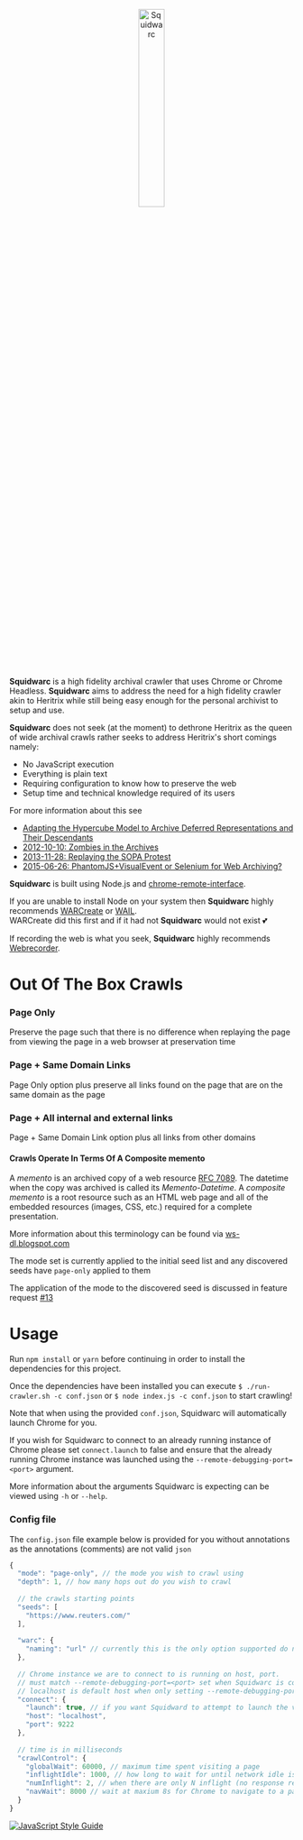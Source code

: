 <p align="center">
<img alt="Squidwarc" src="https://github.com/N0taN3rd/Squidwarc/blob/master/meta/logo.png?raw=true" width="30%">
</p>

**Squidwarc** is a high fidelity archival crawler that uses Chrome or Chrome Headless. **Squidwarc** aims to address the need for a high fidelity crawler akin to Heritrix while still being easy enough for the personal archivist to setup and use.

**Squidwarc** does not seek (at the moment) to dethrone Heritrix as the queen of wide archival crawls rather
seeks to address Heritrix's short comings namely:
- No JavaScript execution
- Everything is plain text
- Requiring configuration to know how to preserve the web
- Setup time and technical knowledge required of its users

For more information about this see
- [Adapting the Hypercube Model to Archive Deferred Representations and Their Descendants](https://arxiv.org/abs/1601.05142)
- [2012-10-10: Zombies in the Archives](http://ws-dl.blogspot.ca/2012/10/2012-10-10-zombies-in-archives.html)
- [2013-11-28: Replaying the SOPA Protest](http://ws-dl.blogspot.ca/2013/11/2013-11-28-replaying-sopa-protest.html)
- [2015-06-26: PhantomJS+VisualEvent or Selenium for Web Archiving?](http://ws-dl.blogspot.ca/2015/06/2015-06-26-phantomjsvisualevent-or.html)

**Squidwarc** is built using Node.js and [chrome-remote-interface](https://github.com/cyrus-and/chrome-remote-interface).

If you are unable to install Node on your system
then **Squidwarc** highly recommends [WARCreate](http://warcreate.com/) or [WAIL](https://github.com/N0taN3rd/wail/releases).   
WARCreate did this first and if it had not **Squidwarc** would not exist :two_hearts:

If recording the web is what you seek, **Squidwarc** highly recommends [Webrecorder](https://webrecorder.io/).


# Out Of The Box Crawls
### Page Only
Preserve the page such that there is no difference when replaying the page from viewing the page in a web browser at preservation time

### Page + Same Domain Links
Page Only option plus preserve all links found on the page that are on the same domain as the page

### Page + All internal and external links
Page + Same Domain Link option plus all links from other domains

#### Crawls Operate In Terms Of A Composite memento
A *memento* is an archived copy of a web resource [RFC 7089](http://www.rfc-editor.org/info/rfc7089).  The datetime when the copy was archived is called its *Memento-Datetime*.  A *composite memento* is a root resource such as an HTML web page and all of the embedded resources (images, CSS, etc.) required for a complete presentation.

More information about this terminology can be found via [ws-dl.blogspot.com](http://ws-dl.blogspot.com/search?q=composite)

The mode set is currently applied to the initial seed list and any discovered seeds have ```page-only``` applied to them

The application of the mode to the discovered seed is discussed in feature request [#13](https://github.com/N0taN3rd/Squidwarc/issues/13) 

# Usage

Run `npm install` or `yarn` before continuing in order to install the dependencies for this project.   

Once the dependencies have been installed you can execute `$ ./run-crawler.sh -c conf.json` or `$ node index.js -c conf.json` to start crawling!

Note that when using the provided `conf.json`, Squidwarc will automatically launch Chrome for you.

If you wish for Squidwarc to connect to an already running instance of Chrome please set `connect.launch` to false and ensure that the already running Chrome instance was launched using the `--remote-debugging-port=<port>` argument.

More information about the arguments Squidwarc is expecting can be viewed using `-h` or `--help`.

### Config file
The `config.json` file example below is provided for you without annotations as the annotations (comments) are not valid `json`

```js
{
  "mode": "page-only", // the mode you wish to crawl using
  "depth": 1, // how many hops out do you wish to crawl 
  
  // the crawls starting points
  "seeds": [
    "https://www.reuters.com/" 
  ],
  
  "warc": {
    "naming": "url" // currently this is the only option supported do not change.....
  },
  
  // Chrome instance we are to connect to is running on host, port.  
  // must match --remote-debugging-port=<port> set when Squidwarc is connecting to an already running instance of  Chrome.
  // localhost is default host when only setting --remote-debugging-port
  "connect": {
    "launch": true, // if you want Squidward to attempt to launch the version of Chrome already on your system or not
    "host": "localhost",
    "port": 9222
  },
  
  // time is in milliseconds
  "crawlControl": {
    "globalWait": 60000, // maximum time spent visiting a page 
    "inflightIdle": 1000, // how long to wait for until network idle is determined when there are only `numInflight` (no response recieved) requests 
    "numInflight": 2, // when there are only N inflight (no response recieved) requests start network idle count down
    "navWait": 8000 // wait at maxium 8s for Chrome to navigate to a page
  }
}
```
[![JavaScript Style Guide](https://cdn.rawgit.com/feross/standard/master/badge.svg)](https://github.com/feross/standard)
